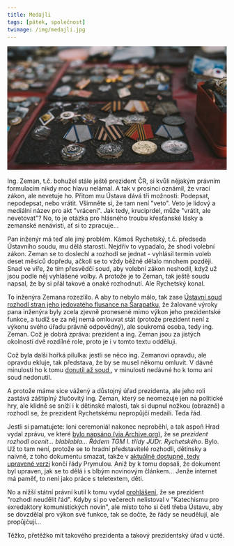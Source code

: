 ```yaml
---
title: Medajli
tags: [pátek, společnost]
twimage: /img/medajli.jpg
---
```


![cover](/img/medajli.jpg)

Ing. Zeman, t.č. bohužel stále ještě prezident ČR, si kvůli nějakým právním formulacím nikdy moc hlavu nelámal. A tak v prosinci oznámil, že vrací zákon, ale nevetuje ho. Přitom mu Ústava dává tři možnosti: Podepsat, nepodepsat, nebo vrátit. Všimněte si, že tam není "veto". Veto je lidový a mediální název pro akt "vrácení". Jak tedy, kruciprdel, může "vrátit, ale nevetovat"? No, to je otázka pro hlásného troubu křesťanské lásky a zemanské nenávisti, ať si to zpracuje...

Pan inženýr má teď ale jiný problém. Kámoš Rychetský, t.č. předseda Ústavního soudu, mu dělá starosti. Nejdřív to vypadalo, že shodí volební zákon. Zeman se to doslechl a rozhodl se jednat - vyhlásil termín voleb deset měsíců dopředu, ačkoli se to vždy běžně dělalo mnohem později. Snad ve víře, že tím přesvědčí soud, aby volební zákon neshodil, když už jsou podle něj vyhlášené volby. A protože je to Zeman, tak ještě soudu napsal, že by si přál takové a onaké rozhodnutí. Ale Rychetský konal.

To inženýra Zemana rozezlilo. A aby to nebylo málo, tak zase [Ústavní soud rozhodl stran jeho jedovatého flusance na Šarapatku](https://www.irozhlas.cz/zpravy-domov/milos-zeman-zdenek-sarapatka-omluva-prezident-ustavni-soud_2102090944_tzr), že žalované výroky pana inženýra byly zcela zjevně pronesené mimo výkon jeho prezidentské funkce, a tudíž se za něj nemá omlouvat stát (protože prezident není z výkonu svého úřadu právně odpovědný), ale soukromá osoba, tedy ing. Zeman. Což je dobrá zpráva: prezident a ing. Zeman jsou za jistých okolností dvě rozdílné role, proto je i v tomto textu odděluji.

Což byla další hořká pilulka: jestli se něco ing. Zemanovi opravdu, ale opravdu ekluje, tak představa, že by se musel někomu omluvit. V dávné minulosti ho k tomu [donutil až soud ](https://zpravy.aktualne.cz/domaci/zeman-se-po-osmi-letech-omluvil-podivejte-se-jak/r~i:article:451373/), v minulosti nedávné ho k tomu ani soud nedonutil.

A protože máme sice vážený a důstojný úřad prezidenta, ale jeho roli zastává záštiplný žlučovitý ing. Zeman, který se neomezuje jen na politické hry, ale klidně se sníží i k dětinské malosti, tak si dupnul nožkou (obrazně) a rozhodl se, že prezident Rychetskému nepropůjčí medaili. Teda řád. 

Jestli si pamatujete: loni ceremoniál nakonec neproběhl, a tak aspoň Hrad vydal zprávu, ve které [bylo napsáno (via Archive.org)](https://web.archive.org/web/20201031065017/https://www.hrad.cz/cs/pro-media/tiskove-zpravy/aktualni-tiskove-zpravy/prezident-republiky-udeli-statni-vyznamenani-15622), že se _prezident rozhodl ocenit... blablabla... Řádem TGM I. třídy JUDr. Rychetského_. Bylo. Už to tam není, protože se to hradní představitelé rozhodli, dětinsky a naivně, z toho dokumentu smazat, takže v [aktuálně dostupné, tedy upravené verzi](https://www.hrad.cz/cs/pro-media/tiskove-zpravy/aktualni-tiskove-zpravy/prezident-republiky-udeli-statni-vyznamenani-15622) končí řády Prymulou. Aniž by k tomu dopsali, že dokument byl upraven, jak se to dělá i s blbým novinovým článkem... Jenže internet má paměť, to není jako práce s teletextem, děti.

No a nižší státní právní kutil k tomu vydal [prohlášení](https://www.hrad.cz/cs/pro-media/tiskove-zpravy/aktualni-tiskove-zpravy/prezident-republiky-neudeli-statni-vyznamenani-p.-rychetskemu-15800), že se prezident "rozhodl neudělit řád". Kdyby si po večerech nelistoval v "Katechismu pro exredaktory komunistických novin", ale místo toho si četl třeba Ústavu, aby se dovzdělal pro výkon své funkce, tak se dočte, že řády se neudělují, ale propůjčují...

Těžko, přetěžko mít takového prezidenta a takový prezidentský úřad v úctě.